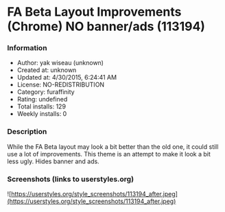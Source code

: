 # FA Beta Layout Improvements (Chrome) NO banner/ads (113194)

### Information
- Author: yak wiseau (unknown)
- Created at: unknown
- Updated at: 4/30/2015, 6:24:41 AM
- License: NO-REDISTRIBUTION
- Category: furaffinity
- Rating: undefined
- Total installs: 129
- Weekly installs: 0


### Description
While the FA Beta layout may look a bit better than the old one, it could still use a lot of improvements. This theme is an attempt to make it look a bit less ugly. Hides banner and ads.


### Screenshots (links to userstyles.org)
![https://userstyles.org/style_screenshots/113194_after.jpeg](https://userstyles.org/style_screenshots/113194_after.jpeg)



